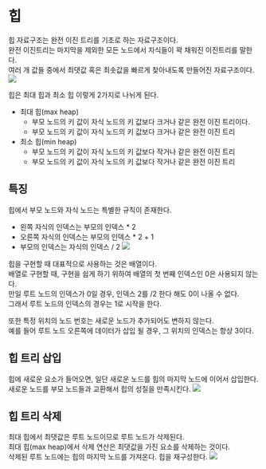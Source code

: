 # 힙
힙 자료구조는 완전 이진 트리를 기초로 하는 자료구조이다.  
완전 이진트리는 마지막을 제외한 모든 노드에서 자식들이 꽉 채워진 이진트리를 말한다.  
여러 개 값들 중에서 최댓값 혹은 최솟값을 빠르게 찾아내도록 만들어진 자료구조이다.  
![](https://gmlwjd9405.github.io/images/data-structure-heap/types-of-heap.png)

힙은 최대 힙과 최소 힙 이렇게 2가지로 나뉘게 된다.  
- 최대 힙(max heap)
    - 부모 노드의 키 값이 자식 노드의 키 값보다 크거나 같은 완전 이진 트리이다.
    - 부모 노드의 키 값이 자식 노드의 키 값보다 크거나 같은 완전 이진 트리
- 최소 힙(min heap)
    - 부모 노드의 키 값이 자식 노드의 키 값보다 작거나 같은 완전 이진 트리
    - 부모 노드의 키 값이 자식 노드의 키 값보다 작거나 같은 완전 이진 트리

## 특징
힙에서 부모 노드와 자식 노드는 특별한 규칙이 존재한다.  
- 왼쪽 자식의 인덱스는 부모의 인덱스 * 2
- 오른쪽 자식의 인덱스는 부모의 인덱스 * 2 + 1
- 부모의 인덱스는 자식의 인덱스 / 2
![](https://gmlwjd9405.github.io/images/data-structure-heap/heap-index-parent-child.png)

힙을 구현할 때 대표적으로 사용하는 것은 배열이다.  
배열로 구현할 때, 구현을 쉽게 하기 위하여 배열의 첫 번째 인덱스인 0은 사용되지 않는다.  
만일 루트 노드의 인덱스가 0일 경우, 인덱스 2를 /2 한다 해도 0이 나올 수 없다.  
그래서 루트 노드의 인덱스의 경우는 1로 시작을 한다.

또한 특정 위치의 노드 번호는 새로운 노드가 추가되어도 변하지 않는다.  
예를 들어 루트 노드 오른쪽에 데이터가 삽입 될 경우, 그 위치의 인덱스는 항상 3이다.

## 힙 트리 삽입
힙에 새로운 요소가 들어오면, 일단 새로운 노드를 힙의 마지막 노드에 이어서 삽입한다.  
새로운 노드를 부모 노드들과 교환해서 힙의 성질을 만족시킨다.
![](https://gmlwjd9405.github.io/images/data-structure-heap/maxheap-insertion.png)

## 힙 트리 삭제
최대 힙에서 최댓값은 루트 노드이므로 루트 노드가 삭제된다.  
최대 힙(max heap)에서 삭제 연산은 최댓값을 가진 요소를 삭제하는 것이다.  
삭제된 루트 노드에는 힙의 마지막 노드를 가져온다.
힙을 재구성한다.
![](https://gmlwjd9405.github.io/images/data-structure-heap/maxheap-delete.png)